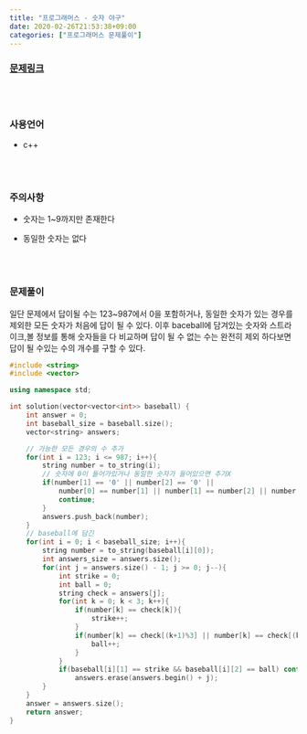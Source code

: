 ```yaml
---
title: "프로그래머스 - 숫자 야구"
date: 2020-02-26T21:53:38+09:00
categories: ["프로그래머스 문제풀이"]
---
```


### [문제링크](https://programmers.co.kr/learn/courses/30/lessons/42841)

<br><br>

### 사용언어

- c++

<br><br>

### 주의사항

- 숫자는 1~9까지만 존재한다

- 동일한 숫자는 없다

<br><br>

### 문제풀이

일단 문제에서 답이될 수는 123~987에서 0을 포함하거나, 동일한 숫자가 있는 경우를 제외한 모든 숫자가 처음에 답이 될 수 있다. 이후 baceball에 담겨있는 숫자와 스트라이크,볼 정보를 통해 숫자들을 다 비교하며 답이 될 수 없는 수는 완전히 제외 하다보면 답이 될 수있는 수의 개수를 구할 수 있다.

~~~c++
#include <string>
#include <vector>

using namespace std;

int solution(vector<vector<int>> baseball) {
    int answer = 0;
    int baseball_size = baseball.size();
    vector<string> answers;

    // 가능한 모든 경우의 수 추가
    for(int i = 123; i <= 987; i++){
        string number = to_string(i);
        // 숫자에 0이 들어가있거나 동일한 숫자가 들어있으면 추가X
        if(number[1] == '0' || number[2] == '0' ||
            number[0] == number[1] || number[1] == number[2] || number[0] == number[2]){
            continue;
        }
        answers.push_back(number);
    }
    // baseball에 담긴
    for(int i = 0; i < baseball_size; i++){
        string number = to_string(baseball[i][0]);
        int answers_size = answers.size();
        for(int j = answers.size() - 1; j >= 0; j--){
            int strike = 0;
            int ball = 0;
            string check = answers[j];
            for(int k = 0; k < 3; k++){
                if(number[k] == check[k]){
                    strike++;
                }
                if(number[k] == check[(k+1)%3] || number[k] == check[(k+2)%3]){
                    ball++;
                }      
            }   
            if(baseball[i][1] == strike && baseball[i][2] == ball) continue;
                answers.erase(answers.begin() + j);
        }
    }
    answer = answers.size();
    return answer;
}
~~~
